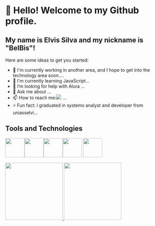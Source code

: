 # 👋 Hello! Welcome to my Github profile.
## My name is Elvis Silva and my nickname is "BelBis"!


Here are some ideas to get you started:

- 🔭 I'm currently working in another area, and I hope to get into the technology area soon....
- 🌱 I'm currently learning JavaScript...
- 🤔 I’m looking for help with Alura ...
- 💬 Ask me about ...
- 📫 How to reach me:<a href="https://www.linkedin.com/in//elvis-jr-silva13" target="_blank"><img src="https://img.shields.io/badge/-LinkedIn-%230077B5?style=for-the-badge&logo=linkedin&logoColor=white" target="_blank"></a>  ...
- ⚡ Fun fact: i graduated in systems analyst and developer from uniasselvi...

## Tools and Technologies
<img src="https://cdn.jsdelivr.net/gh/devicons/devicon/icons/php/php-original.svg" width="60" height="60" /><img src="https://cdn.jsdelivr.net/gh/devicons/devicon/icons/javascript/javascript-original.svg"  width="60" height="60" /><img src="https://cdn.jsdelivr.net/gh/devicons/devicon/icons/html5/html5-original-wordmark.svg" width="60" height="60" /><img src="https://cdn.jsdelivr.net/gh/devicons/devicon/icons/css3/css3-original-wordmark.svg"  width="60" height="60"/>
            <img src="https://cdn.jsdelivr.net/gh/devicons/devicon/icons/mysql/mysql-original-wordmark.svg" width="60" height="60" />
          
          
          

<div><a href="https://github.com/elvissilva13">
      <img height="180em" src="https://github-readme-stats.vercel.app/api/top-langs/?username=elvissilva13&layout=compact&langs_count=7&theme=dracula"/>
      <img height="180em" src="https://github-readme-stats.vercel.app/api?username=elvisislva13&show_icons=true&theme=dracula&include_all_commits=true&count_private=true"/>
</div> 
          
  
   
          
          
